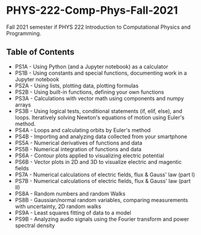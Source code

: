 # PHYS-222-Comp-Phys-Fall-2021
Fall 2021 semester if PHYS 222 Introduction to Computational Physics and Programming.

## Table of Contents

* PS1A - Using Python (and a Jupyter notebook) as a calculator
* PS1B - Using constants and special functions, documenting work in a Jupyter notebook
* PS2A - Using lists, plotting data, plotting formulas
* PS2B - Using built-in functions, defining your own functions
* PS3A - Calculations with vector math using components and numpy arrays
* PS3B - Using logical tests, conditional statements (if, elif, else), and loops. Iteratively solving Newton's equations of motion using Euler's method.
* PS4A - Loops and calculating orbits by Euler's method
* PS4B - Importing and analyzing data collected from your smartphone
* PS5A - Numerical derivatives of functions and data
* PS5B - Numerical integration of functions and data
* PS6A - Contour plots applied to visualizing electric potential
* PS6B - Vector plots in 2D and 3D to visualize electric and magentic fields
* PS7A - Numerical calculations of electric fields, flux & Gauss' law (part I)
* PS7B - Numerical calculations of electric fields, flux & Gauss' law (part II)
* PS8A - Random numbers and random Walks
* PS8B - Gaussian/normal random variables, comparing measurements with uncertainty, 2D random walks
* PS9A - Least squares fitting of data to a model
* PS9B - Analyzing audio signals using the Fourier transform and power spectral density
